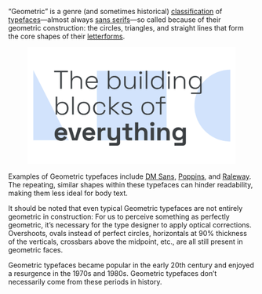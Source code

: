 
“Geometric” is a genre (and sometimes historical) [classification](/glossary/classification) of [typefaces](/glossary/typeface)—almost always [sans serifs](/glossary/sans_serif)—so called because of their geometric construction: the circles, triangles, and straight lines that form the core shapes of their [letterforms](/glossary/letterform).

<figure>

![A type specimen set in a geometric sans serif typeface, with geometric shapes—a triangle, square, and circle—set behind it.](images/thumbnail.svg)

</figure>

Examples of Geometric typefaces include [DM Sans](https://fonts.google.com/specimen/DM+Sans), [Poppins](https://fonts.google.com/specimen/Poppins), and [Raleway](https://fonts.google.com/specimen/Raleway?query=raleway). The repeating, similar shapes within these typefaces can hinder readability, making them less ideal for body text.

It should be noted that even typical Geometric typefaces are not entirely geometric in construction: For us to perceive something as perfectly geometric, it’s necessary for the type designer to apply optical corrections. Overshoots, ovals instead of perfect circles, horizontals at 90% thickness of the verticals, crossbars above the midpoint, etc., are all still present in geometric faces.

Geometric typefaces became popular in the early 20th century and enjoyed a resurgence in the 1970s and 1980s. Geometric typefaces don’t necessarily come from these periods in history.

